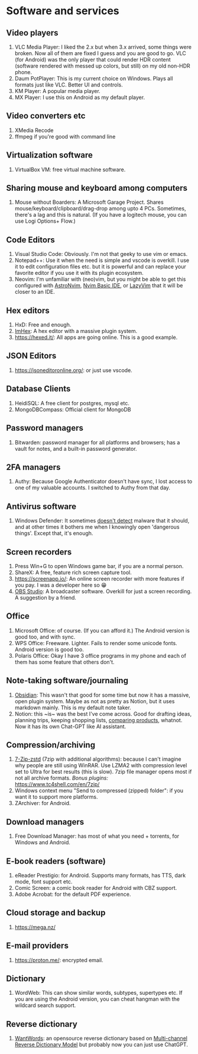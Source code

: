 # Software and services

## Video players

1. VLC Media Player: I liked the 2.x but when 3.x arrived, some things were broken. Now all of them are fixed I guess and you are good to go. VLC (for Android) was the only player that could render HDR content (software rendered with messed up colors, but still) on my old non-HDR phone.
2. Daum PotPlayer: This is my current choice on Windows. Plays all formats just like VLC. Better UI and controls.
3. KM Player: A popular media player.
4. MX Player: I use this on Android as my default player.

## Video converters etc

1. XMedia Recode
2. ffmpeg if you're good with command line

## Virtualization software

1. VirtualBox VM: free virtual machine software.

## Sharing mouse and keyboard among computers

1. Mouse without Boarders: A Microsoft Garage Project. Shares mouse/keyboard/clipboard/drag-drop among upto 4 PCs. Sometimes, there's a lag and this is natural. (If you have a logitech mouse, you can use Logi Options+ Flow.)

## Code Editors

1. Visual Studio Code: Obviously. I'm not that geeky to use vim or emacs.
2. Notepad++: Use it when the need is simple and vscode is overkill. I use it to edit configuration files etc. but it is powerful and can replace your favorite editor if you use it with its plugin ecosystem.
3. Neovim: I'm unfamiliar with (neo)vim, but you might be able to get this configured with [AstroNvim](https://github.com/AstroNvim/AstroNvim), [Nvim Basic IDE](https://github.com/LunarVim/nvim-basic-ide), or [LazyVim](https://www.lazyvim.org/) that it will be closer to an IDE. 

## Hex editors

1. HxD: Free and enough.
2. [ImHex](https://github.com/WerWolv/ImHex): A hex editor with a massive plugin system.
3. <https://hexed.it/>: All apps are going online. This is a good example.

## JSON Editors

1. <https://jsoneditoronline.org/>: or just use vscode.

## Database Clients

1. HeidiSQL: A free client for postgres, mysql etc.
2. MongoDBCompass: Official client for MongoDB

## Password managers

1. Bitwarden: password manager for all platforms and browsers; has a vault for notes, and a built-in password generator.

## 2FA managers

1. Authy: Because Google Authenticator doesn't have sync, I lost access to one of my valuable accounts. I switched to Authy from that day.

## Antivirus software

1. Windows Defender: It sometimes [doesn't detect](https://twitter.com/hexmint/status/1370578440898846723) malware that it should, and at other times it bothers me when I knowingly open 'dangerous things'. Except that, it's enough.

## Screen recorders

1. Press Win+G to open Windows game bar, if you are a normal person.
2. ShareX: A free, feature rich screen capture tool.
3. <https://screenapp.io/>: An online screen recorder with more features if you pay. I was a developer here so 😁
4. [OBS Studio](https://obsproject.com/): A broadcaster software. Overkill for just a screen recording. A suggestion by a friend. 

## Office

1. Microsoft Office: of course. (If you can afford it.) The Android version is good too, and with sync.
2. WPS Office: Freeware. Lighter. Fails to render some unicode fonts. Android version is good too.
3. Polaris Office: Okay I have 3 office programs in my phone and each of them has some feature that others don't.

## Note-taking software/journaling

1. [Obsidian](https://obsidian.md/): This wasn't that good for some time but now it has a massive, open plugin system. Maybe as not as pretty as Notion, but it uses markdown mainly. This is my default note taker.
3. Notion: this ~is~ was the best I've come across. Good for drafting ideas, planning trips, keeping shopping lists, [comparing products](https://twitter.com/hexmint/status/1355204683791429634), whatnot. Now it has its own Chat-GPT like AI assistant. 

## Compression/archiving

1. [7-Zip-zstd](https://mcmilk.de/projects/7-Zip-zstd/) (7zip with additional algorithms): because I can't imagine why people are still using WinRAR. Use LZMA2 with compression level set to Ultra for best results (this is slow). 7zip file manager opens most if not all archive formats. _Bonus plugins:_ <https://www.tc4shell.com/en/7zip/>
3. Windows context menu "Send to compressed (zipped) folder": if you want it to support more platforms.
4. ZArchiver: for Android.

## Download managers

1. Free Download Manager: has most of what you need + torrents, for Windows and Android.

## E-book readers (software)

1. eReader Prestigio: for Android. Supports many formats, has TTS, dark mode, font support etc.
2. Comic Screen: a comic book reader for Android with CBZ support.
3. Adobe Acrobat: for the default PDF experience.

## Cloud storage and backup

1. <https://mega.nz/>

## E-mail providers

1. <https://proton.me/>: encrypted email.

## Dictionary

1. WordWeb: This can show similar words, subtypes, supertypes etc. If you are using the Android version, you can cheat hangman with the wildcard search support.

## Reverse dictionary

1. [WantWords](https://wantwords.net): an opensource reverse dictionary based on [Multi-channel Reverse Dictionary Model](https://github.com/thunlp/WantWords) but probably now you can just use ChatGPT.
